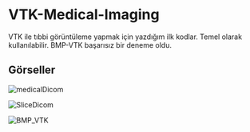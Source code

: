 # VTK-Medical-Imaging
VTK ile tıbbi görüntüleme yapmak için yazdığım ilk kodlar. Temel olarak kullanılabilir. BMP-VTK başarısız bir deneme oldu.
## Görseller
![medicalDicom](https://github.com/user-attachments/assets/19588560-2c8b-4ee7-ac66-918a95575613)

![SliceDicom](https://github.com/user-attachments/assets/a93772ce-b8e6-425f-b6cb-b47a0ba7ba8b)

![BMP_VTK](https://github.com/user-attachments/assets/94435e80-7cf4-4c77-8991-18b3e126e904)
